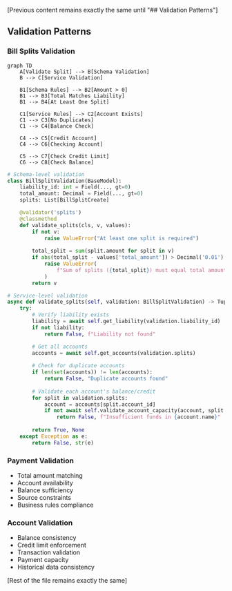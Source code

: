 [Previous content remains exactly the same until "## Validation Patterns"]

## Validation Patterns

### Bill Splits Validation
```mermaid
graph TD
    A[Validate Split] --> B[Schema Validation]
    B --> C[Service Validation]
    
    B1[Schema Rules] --> B2[Amount > 0]
    B1 --> B3[Total Matches Liability]
    B1 --> B4[At Least One Split]
    
    C1[Service Rules] --> C2[Account Exists]
    C1 --> C3[No Duplicates]
    C1 --> C4[Balance Check]
    
    C4 --> C5[Credit Account]
    C4 --> C6[Checking Account]
    
    C5 --> C7[Check Credit Limit]
    C6 --> C8[Check Balance]
```

```python
# Schema-level validation
class BillSplitValidation(BaseModel):
    liability_id: int = Field(..., gt=0)
    total_amount: Decimal = Field(..., gt=0)
    splits: List[BillSplitCreate]

    @validator('splits')
    @classmethod
    def validate_splits(cls, v, values):
        if not v:
            raise ValueError("At least one split is required")
        
        total_split = sum(split.amount for split in v)
        if abs(total_split - values['total_amount']) > Decimal('0.01'):
            raise ValueError(
                f"Sum of splits ({total_split}) must equal total amount ({values['total_amount']})"
            )
        return v

# Service-level validation
async def validate_splits(self, validation: BillSplitValidation) -> Tuple[bool, Optional[str]]:
    try:
        # Verify liability exists
        liability = await self.get_liability(validation.liability_id)
        if not liability:
            return False, f"Liability not found"

        # Get all accounts
        accounts = await self.get_accounts(validation.splits)
        
        # Check for duplicate accounts
        if len(set(accounts)) != len(accounts):
            return False, "Duplicate accounts found"
            
        # Validate each account's balance/credit
        for split in validation.splits:
            account = accounts[split.account_id]
            if not await self.validate_account_capacity(account, split.amount):
                return False, f"Insufficient funds in {account.name}"
                
        return True, None
    except Exception as e:
        return False, str(e)
```

### Payment Validation
- Total amount matching
- Account availability
- Balance sufficiency
- Source constraints
- Business rules compliance

### Account Validation
- Balance consistency
- Credit limit enforcement
- Transaction validation
- Payment capacity
- Historical data consistency

[Rest of the file remains exactly the same]
